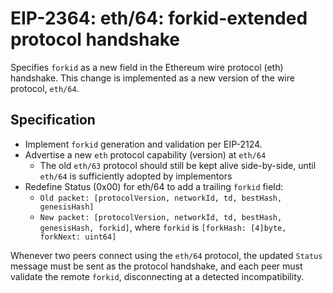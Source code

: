 # EIP-2364: eth/64: forkid-extended protocol handshake
Specifies `forkid` as a new field in the Ethereum wire protocol (eth) handshake. This change is implemented as a new version of the wire protocol, `eth/64`.

## Specification
* Implement `forkid` generation and validation per EIP-2124.
* Advertise a new `eth` protocol capability (version) at `eth/64`
	* The old `eth/63` protocol should still be kept alive side-by-side, until `eth/64` is sufficiently adopted by implementors
* Redefine Status (0x00) for eth/64 to add a trailing `forkid` field:
	* `Old packet: [protocolVersion, networkId, td, bestHash, genesisHash]`
	* `New packet: [protocolVersion, networkId, td, bestHash, genesisHash, forkid]`, where `forkid` is `[forkHash: [4]byte, forkNext: uint64]`

Whenever two peers connect using the `eth/64` protocol, the updated `Status` message must be sent as the protocol handshake, and each peer must validate the remote `forkid`, disconnecting at a detected incompatibility.